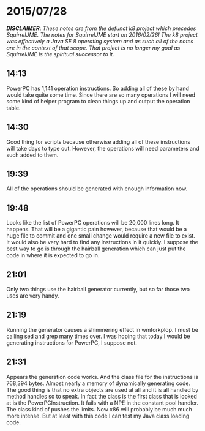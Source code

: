 # 2015/07/28

***DISCLAIMER***: _These notes are from the defunct k8 project which_
_precedes SquirrelJME. The notes for SquirrelJME start on 2016/02/26!_
_The k8 project was effectively a Java SE 8 operating system and as such_
_all of the notes are in the context of that scope. That project is no_
_longer my goal as SquirrelJME is the spiritual successor to it._

## 14:13

PowerPC has 1,141 operation instructions. So adding all of these by hand would
take quite some time. Since there are so many operations I will need some kind
of helper program to clean things up and output the operation table.

## 14:30

Good thing for scripts because otherwise adding all of these instructions will
take days to type out. However, the operations will need parameters and such
added to them.

## 19:39

All of the operations should be generated with enough information now.

## 19:48

Looks like the list of PowerPC operations will be 20,000 lines long. It
happens. That will be a gigantic pain however, because that would be a huge
file to commit and one small change would require a new file to exist. It
would also be very hard to find any instructions in it quickly. I suppose the
best way to go is through the hairball generation which can just put the code
in where it is expected to go in.

## 21:01

Only two things use the hairball generator currently, but so far those two
uses are very handy.

## 21:19

Running the generator causes a shimmering effect in wmforkplop. I must be
calling sed and grep many times over. I was hoping that today I would be
generating instructions for PowerPC, I suppose not.

## 21:31

Appears the generation code works. And the class file for the instructions is
768,394 bytes. Almost nearly a memory of dynamically generating code. The good
thing is that no extra objects are used at all and it is all handled by method
handles so to speak. In fact the class is the first class that is looked at is
the PowerPCInstruction. It fails with a NPE in the constant pool handler. The
class kind of pushes the limits. Now x86 will probably be much much more
intense. But at least with this code I can test my Java class loading code.

